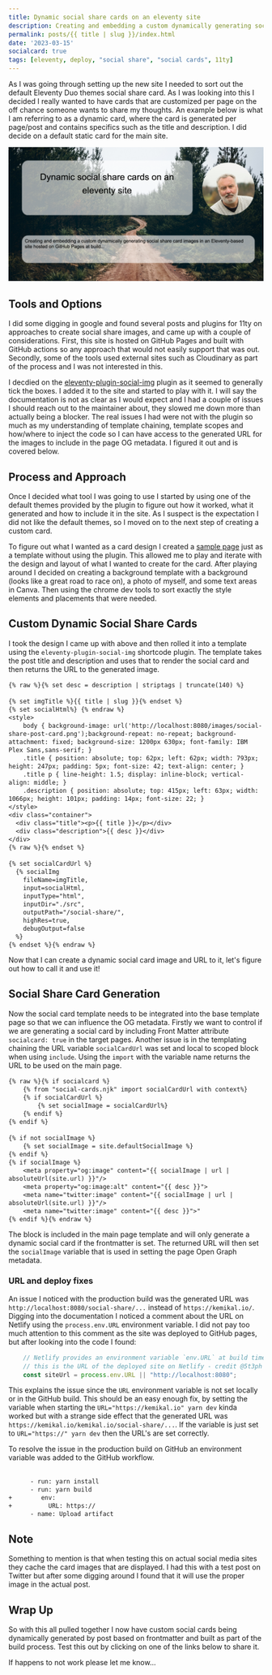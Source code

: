 ```yaml
---
title: Dynamic social share cards on an eleventy site
description: Creating and embedding a custom dynamically generating social share card images in an Eleventy-based site hosted on GitHub Pages at build time
permalink: posts/{{ title | slug }}/index.html
date: '2023-03-15'
socialcard: true
tags: [eleventy, deploy, "social share", "social cards", 11ty]
---
```


As I was going through setting up the new site I needed to sort out the default Eleventy Duo themes social share card. As I was looking into this I decided I really wanted to have cards that are customized per page on the off chance someone wants to share my thoughts. An example below is what I am referring to as a dynamic card, where the card is generated per page/post and contains specifics such as the title and description. I did decide on a default static card for the main site.  

![Dynamic Social Image Card](../../social-share/dynamic-social-share-cards-on-an-eleventy-site.png)

## Tools and Options
I did some digging in google and found several posts and plugins for 11ty on approaches to create social share images, and came up with a couple of considerations. First, this site is hosted on GitHub Pages and built with GitHub actions so any approach that would not easily support that was out. Secondly, some of the tools used external sites such as Cloudinary as part of the process and I was not interested in this.  

I decdied on the [eleventy-plugin-social-img](https://github.com/tannerdolby/eleventy-plugin-social-img) plugin as it seemed to generally tick the boxes. I added it to the site and started to play with it.  I will say the documentation is not as clear as I would expect and I had a couple of issues I should reach out to the maintainer about, they slowed me down more than actually being a blocker. The real issues I had were not with the plugin so much as my understanding of template chaining, template scopes and how/where to inject the code so I can have access to the generated URL for the images to include in the page OG metadata. I figured it out and is covered below. 

## Process and Approach 
Once I decided what tool I was going to use I started by using one of the default themes provided by the plugin to figure out how it worked, what it generated and how to include it in the site. As I suspect is the expectation I did not like the default themes, so I moved on to the next step of creating a custom card. 

To figure out what I wanted as a card design I created a [sample page](/social-share.html) just as a template without using the plugin. This allowed me to play and iterate with the design and layout of what I wanted to create for the card.  After playing around I decided on creating a background template with a background (looks like a great road to race on), a photo of myself, and some text areas in Canva. Then using the chrome dev tools to sort exactly the style elements and placements that were needed. 

## Custom Dynamic Social Share Cards 
I took the design I came up with above and then rolled it into a template using the `eleventy-plugin-social-img` shortcode plugin. The template takes the post title and description and uses that to render the social card and then returns the URL to the generated image. 


``` liquid
{% raw %}{% set desc = description | striptags | truncate(140) %}

{% set imgTitle %}{{ title | slug }}{% endset %}
{% set socialHtml%} {% endraw %}
<style>
    body { background-image: url('http://localhost:8080/images/social-share-post-card.png');background-repeat: no-repeat; background-attachment: fixed; background-size: 1200px 630px; font-family: IBM Plex Sans,sans-serif; }
    .title { position: absolute; top: 62px; left: 62px; width: 793px; height: 247px; padding: 5px; font-size: 42; text-align: center; }
    .title p { line-height: 1.5; display: inline-block; vertical-align: middle; }
    .description { position: absolute; top: 415px; left: 63px; width: 1066px; height: 101px; padding: 14px; font-size: 22; }
</style>
<div class="container">
  <div class="title"><p>{{ title }}</p></div>
  <div class="description">{{ desc }}</div>
</div>
{% raw %}{% endset %}

{% set socialCardUrl %}
  {% socialImg
    fileName=imgTitle,
    input=socialHtml,
    inputType="html",
    inputDir="./src",
    outputPath="/social-share/",
    highRes=true,
    debugOutput=false
  %}
{% endset %}{% endraw %}
```
Now that I can create a dynamic social card image and URL to it, let's figure out how to call it and use it!

## Social Share Card Generation
Now the social card template needs to be integrated into the base template page so that we can influence the OG metadata. Firstly we want to control if we are generating a social card by including Front Matter attribute `socialcard: true` in the target pages. Another issue is in the templating chaining the URL variable `socialCardUrl` was set and local to scoped block when using `include`. Using the `import` with the variable name returns the URL to be used on the main page. 

``` liquid 
{% raw %}{% if socialcard %}
    {% from "social-cards.njk" import socialCardUrl with context%}
    {% if socialCardUrl %}
        {% set socialImage = socialCardUrl%}
    {% endif %}
{% endif %}

{% if not socialImage %}
    {% set socialImage = site.defaultSocialImage %}
{% endif %}
{% if socialImage %}
    <meta property="og:image" content="{{ socialImage | url | absoluteUrl(site.url) }}"/>
    <meta property="og:image:alt" content="{{ desc }}">
    <meta name="twitter:image" content="{{ socialImage | url | absoluteUrl(site.url) }}"/>
    <meta name="twitter:image" content="{{ desc }}">"
{% endif %}{% endraw %}

```
The block is included in the main page template and will only generate a dynamic social card if the frontmatter is set. The returned URL will then set the `socialImage` variable that is used in setting the page Open Graph metadata.  

### URL and deploy fixes 
An issue I noticed with the production build was the generated URL was `http://localhost:8080/social-share/...` instead of `https://kemikal.io/`. Digging into the documentation I noticed a comment about the URL on Netlify using the `process.env.URL` environment variable. I did not pay too much attention to this comment as the site was deployed to GitHub pages, but after looking into the code I found:

``` javascript
    // Netlify provides an environment variable `env.URL` at build time
    // this is the URL of the deployed site on Netlify - credit @5t3ph
    const siteUrl = process.env.URL || "http://localhost:8080";
```
This explains the issue since the `URL` environment variable is not set locally or in the GitHub build. This should be an easy enough fix, by setting the variable when starting the `URL="https://kemikal.io" yarn dev` kinda worked but with a strange side effect that the generated URL was `https://kemikal.io/kemikal.io/social-share/...`. If the variable is just set to `URL="https://" yarn dev` then the URL's are set correctly. 

To resolve the issue in the production build on GitHub an environment variable was added to the GitHub workflow. 

``` diff-yaml

      - run: yarn install
      - run: yarn build
+        env:
+          URL: https://          
      - name: Upload artifact
```
## Note 
Something to mention is that when testing this on actual social media sites they cache the card images that are displayed. I had this with a test post on Twitter but after some digging around I found that it will use the proper image in the actual post. 

## Wrap Up 
So with this all pulled together I now have custom social cards being dynamically generated by post based on frontmatter and built as part of the build process. Test this out by clicking on one of the links below to share it. 

If happens to not work please let me know...
